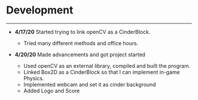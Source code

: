 # Development

---

- **4/17/20** Started trying to link openCV as a CinderBlock.
   - Tried many different methods and office hours.

- **4/20/20**  Made advancements and got project started
   - Used openCV as an external library, compiled and built the program.
   - Linked Box2D as a CinderBlock so that I can implement in-game Physics.
   - Implemented webcam and set it as cinder background
   - Added Logo and Score
